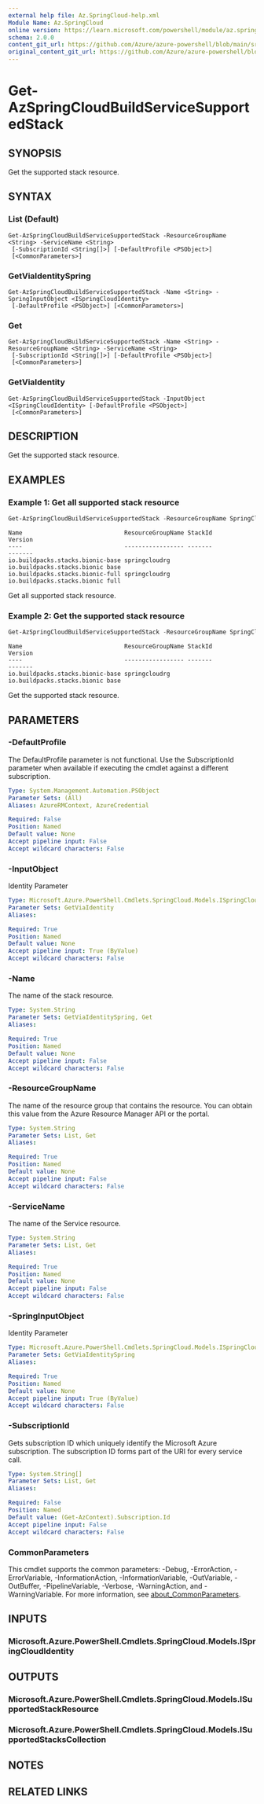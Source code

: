 ```yaml
---
external help file: Az.SpringCloud-help.xml
Module Name: Az.SpringCloud
online version: https://learn.microsoft.com/powershell/module/az.springcloud/get-azspringcloudbuildservicesupportedstack
schema: 2.0.0
content_git_url: https://github.com/Azure/azure-powershell/blob/main/src/SpringCloud/SpringCloud/help/Get-AzSpringCloudBuildServiceSupportedStack.md
original_content_git_url: https://github.com/Azure/azure-powershell/blob/main/src/SpringCloud/SpringCloud/help/Get-AzSpringCloudBuildServiceSupportedStack.md
---
```


# Get-AzSpringCloudBuildServiceSupportedStack

## SYNOPSIS
Get the supported stack resource.

## SYNTAX

### List (Default)
```
Get-AzSpringCloudBuildServiceSupportedStack -ResourceGroupName <String> -ServiceName <String>
 [-SubscriptionId <String[]>] [-DefaultProfile <PSObject>]
 [<CommonParameters>]
```

### GetViaIdentitySpring
```
Get-AzSpringCloudBuildServiceSupportedStack -Name <String> -SpringInputObject <ISpringCloudIdentity>
 [-DefaultProfile <PSObject>] [<CommonParameters>]
```

### Get
```
Get-AzSpringCloudBuildServiceSupportedStack -Name <String> -ResourceGroupName <String> -ServiceName <String>
 [-SubscriptionId <String[]>] [-DefaultProfile <PSObject>]
 [<CommonParameters>]
```

### GetViaIdentity
```
Get-AzSpringCloudBuildServiceSupportedStack -InputObject <ISpringCloudIdentity> [-DefaultProfile <PSObject>]
 [<CommonParameters>]
```

## DESCRIPTION
Get the supported stack resource.

## EXAMPLES

### Example 1: Get all supported stack resource
```powershell
Get-AzSpringCloudBuildServiceSupportedStack -ResourceGroupName SpringCloud-gp-junxi -ServiceName springcloud-01
```

```output
Name                             ResourceGroupName StackId                     Version
----                             ----------------- -------                     -------
io.buildpacks.stacks.bionic-base springcloudrg     io.buildpacks.stacks.bionic base
io.buildpacks.stacks.bionic-full springcloudrg     io.buildpacks.stacks.bionic full
```

Get all supported stack resource.

### Example 2: Get the supported stack resource
```powershell
Get-AzSpringCloudBuildServiceSupportedStack -ResourceGroupName SpringCloud-gp-junxi -ServiceName springcloud-01 -Name io.buildpacks.stacks.bionic-full
```

```output
Name                             ResourceGroupName StackId                     Version
----                             ----------------- -------                     -------
io.buildpacks.stacks.bionic-base springcloudrg     io.buildpacks.stacks.bionic base
```

Get the supported stack resource.

## PARAMETERS

### -DefaultProfile
The DefaultProfile parameter is not functional.
Use the SubscriptionId parameter when available if executing the cmdlet against a different subscription.

```yaml
Type: System.Management.Automation.PSObject
Parameter Sets: (All)
Aliases: AzureRMContext, AzureCredential

Required: False
Position: Named
Default value: None
Accept pipeline input: False
Accept wildcard characters: False
```

### -InputObject
Identity Parameter

```yaml
Type: Microsoft.Azure.PowerShell.Cmdlets.SpringCloud.Models.ISpringCloudIdentity
Parameter Sets: GetViaIdentity
Aliases:

Required: True
Position: Named
Default value: None
Accept pipeline input: True (ByValue)
Accept wildcard characters: False
```

### -Name
The name of the stack resource.

```yaml
Type: System.String
Parameter Sets: GetViaIdentitySpring, Get
Aliases:

Required: True
Position: Named
Default value: None
Accept pipeline input: False
Accept wildcard characters: False
```

### -ResourceGroupName
The name of the resource group that contains the resource.
You can obtain this value from the Azure Resource Manager API or the portal.

```yaml
Type: System.String
Parameter Sets: List, Get
Aliases:

Required: True
Position: Named
Default value: None
Accept pipeline input: False
Accept wildcard characters: False
```

### -ServiceName
The name of the Service resource.

```yaml
Type: System.String
Parameter Sets: List, Get
Aliases:

Required: True
Position: Named
Default value: None
Accept pipeline input: False
Accept wildcard characters: False
```

### -SpringInputObject
Identity Parameter

```yaml
Type: Microsoft.Azure.PowerShell.Cmdlets.SpringCloud.Models.ISpringCloudIdentity
Parameter Sets: GetViaIdentitySpring
Aliases:

Required: True
Position: Named
Default value: None
Accept pipeline input: True (ByValue)
Accept wildcard characters: False
```

### -SubscriptionId
Gets subscription ID which uniquely identify the Microsoft Azure subscription.
The subscription ID forms part of the URI for every service call.

```yaml
Type: System.String[]
Parameter Sets: List, Get
Aliases:

Required: False
Position: Named
Default value: (Get-AzContext).Subscription.Id
Accept pipeline input: False
Accept wildcard characters: False
```

### CommonParameters
This cmdlet supports the common parameters: -Debug, -ErrorAction, -ErrorVariable, -InformationAction, -InformationVariable, -OutVariable, -OutBuffer, -PipelineVariable, -Verbose, -WarningAction, and -WarningVariable. For more information, see [about_CommonParameters](http://go.microsoft.com/fwlink/?LinkID=113216).

## INPUTS

### Microsoft.Azure.PowerShell.Cmdlets.SpringCloud.Models.ISpringCloudIdentity

## OUTPUTS

### Microsoft.Azure.PowerShell.Cmdlets.SpringCloud.Models.ISupportedStackResource

### Microsoft.Azure.PowerShell.Cmdlets.SpringCloud.Models.ISupportedStacksCollection

## NOTES

## RELATED LINKS
